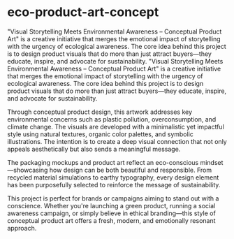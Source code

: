 # eco-product-art-concept
"Visual Storytelling Meets Environmental Awareness – Conceptual Product Art" is a creative initiative that merges the emotional impact of storytelling with the urgency of ecological awareness. The core idea behind this project is to design product visuals that do more than just attract buyers—they educate, inspire, and advocate for sustainability.
"Visual Storytelling Meets Environmental Awareness – Conceptual Product Art" is a creative initiative that merges the emotional impact of storytelling with the urgency of ecological awareness. The core idea behind this project is to design product visuals that do more than just attract buyers—they educate, inspire, and advocate for sustainability.

Through conceptual product design, this artwork addresses key environmental concerns such as plastic pollution, overconsumption, and climate change. The visuals are developed with a minimalistic yet impactful style using natural textures, organic color palettes, and symbolic illustrations. The intention is to create a deep visual connection that not only appeals aesthetically but also sends a meaningful message.

The packaging mockups and product art reflect an eco-conscious mindset—showcasing how design can be both beautiful and responsible. From recycled material simulations to earthy typography, every design element has been purposefully selected to reinforce the message of sustainability.

This project is perfect for brands or campaigns aiming to stand out with a conscience. Whether you're launching a green product, running a social awareness campaign, or simply believe in ethical branding—this style of conceptual product art offers a fresh, modern, and emotionally resonant approach.
